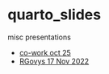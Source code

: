 # quarto_slides
misc presentations

* [co-work oct 25](https://rverse-tutorials.github.io/quarto_slides/co-work-oct-25.html)
* [RGovys 17 Nov 2022](https://rverse-tutorials.github.io/quarto_slides/Quarto_Reports_17_Nov_2022.pdf)
